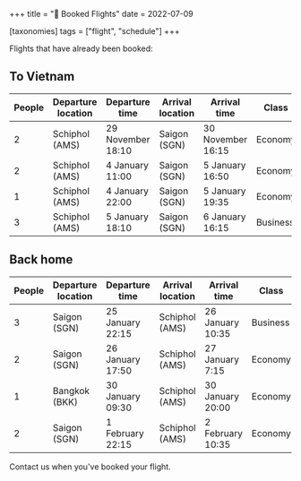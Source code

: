 +++
title = "💺 Booked Flights"
date = 2022-07-09

[taxonomies]
tags = ["flight", "schedule"]
+++

Flights that have already been booked:

## To Vietnam

| People | Departure location | Departure time | Arrival location | Arrival time | Class | Company | Flight numbers |
| --- | --- | --- | --- | --- | --- | --- | --- |
| 2 | Schiphol (AMS) | 29 November 18:10 | Saigon (SGN) | 30 November 16:15  | Economy | Turkish Airlines | TK1954 & TK162 |
| 2 | Schiphol (AMS) | 4 January 11:00 | Saigon (SGN) | 5 January 16:50  | Economy | China Airlines | CI74 & CI783 |
| 1 | Schiphol (AMS) | 4 January 22:00 | Saigon (SGN) | 5 January 19:35  | Economy | Emirates | EK150 & EK392 |
| 3 | Schiphol (AMS) | 5 January 18:10 | Saigon (SGN) | 6 January 16:15  | Business | Turkish Airlines | TK1954 & TK162 |

## Back home

| People | Departure location | Departure time | Arrival location | Arrival time | Class | Company | Flight numbers |
| --- | --- | --- | --- | --- | --- | --- | --- |
| 3 | Saigon (SGN) | 25 January 22:15 | Schiphol (AMS) | 26 January 10:35  | Business | Turkish Airlines | TK163 & TK1951 |
| 2 | Saigon (SGN) | 26 January 17:50 | Schiphol (AMS) | 27 January 7:15  | Economy | China Airlines | CI784 & CI73  |
| 1 | Bangkok (BKK) | 30 January 09:30 | Schiphol (AMS) | 30 January 20:00  | Economy | Emirates | EK375 & EK149 |
| 2 | Saigon (SGN) | 1 February 22:15 | Schiphol (AMS) | 2 February 10:35  | Economy | Turkish Airlines | TK163 & TK1951 |

Contact us when you've booked your flight.
